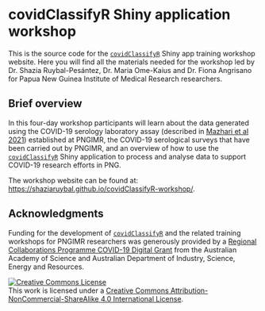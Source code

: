 # covidClassifyR Shiny application workshop

This is the source code for the [`covidClassifyR`](https://shaziaruybal.shinyapps.io/covidclassifyr) Shiny app training workshop website. Here you will find all the materials needed for the workshop led by Dr. Shazia Ruybal-Pesántez, Dr. Maria Ome-Kaius and Dr. Fiona Angrisano for Papua New Guinea Institute of Medical Research researchers.  

## Brief overview
In this four-day workshop participants will learn about the data generated using the COVID-19 serology laboratory assay (described in [Mazhari et al 2021](https://www.mdpi.com/2409-9279/4/4/72)) established at PNGIMR, the COVID-19 serological surveys that have been carried out by PNGIMR, and an overview of how to use the [`covidClassifyR`](https://shaziaruybal.shinyapps.io/covidClassifyR/) Shiny application to process and analyse data to support COVID-19 research efforts in PNG.

The workshop website can be found at: https://shaziaruybal.github.io/covidClassifyR-workshop/.

## Acknowledgments
Funding for the development of [`covidClassifyR`](https://shaziaruybal.shinyapps.io/covidclassifyr) and the related training workshops for PNGIMR researchers was generously provided by a [Regional Collaborations Programme COVID-19 Digital Grant](https://www.science.org.au/news-and-events/news-and-media-releases/regional-research-set-get-digital-boost) from the Australian Academy of Science and Australian Department of Industry, Science, Energy and Resources.

<a rel="license" href="http://creativecommons.org/licenses/by-nc-sa/4.0/"><img alt="Creative Commons License" style="border-width:0" src="https://i.creativecommons.org/l/by-nc-sa/4.0/88x31.png" /></a><br />This work is licensed under a <a rel="license" href="http://creativecommons.org/licenses/by-nc-sa/4.0/">Creative Commons Attribution-NonCommercial-ShareAlike 4.0 International License</a>.
